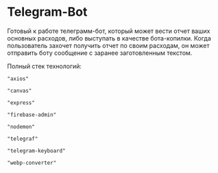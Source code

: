 # Telegram-Bot
Готовый к работе телеграмм-бот, который может вести отчет ваших основных расходов, либо выступать в качестве бота-копилки. 
Когда пользователь захочет получить отчет по своим расходам, он может отправить боту сообщение с заранее заготовленным текстом.

Полный стек технологий:

    "axios"
    
    "canvas"
    
    "express"
    
    "firebase-admin"
    
    "nodemon"
    
    "telegraf"
    
    "telegram-keyboard"
    
    "webp-converter"
    
